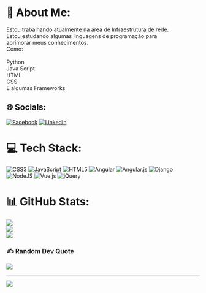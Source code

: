 # 💫 About Me:
Estou trabalhando atualmente na área de Infraestrutura de rede.<br>Estou estudando algumas linguagens de programação para<br>aprimorar meus conhecimentos.<br>Como:<br><br>Python<br>Java Script<br>HTML<br>CSS<br>E algumas Frameworks


## 🌐 Socials:
[![Facebook](https://img.shields.io/badge/Facebook-%231877F2.svg?logo=Facebook&logoColor=white)](https://facebook.com/https://www.facebook.com/Luke.Skywalker.Ramirez?mibextid=ZbWKwl) [![LinkedIn](https://img.shields.io/badge/LinkedIn-%230077B5.svg?logo=linkedin&logoColor=white)](https://linkedin.com/in/linkedin.com/in/luke-skywalker-ramirez) 

# 💻 Tech Stack:
![CSS3](https://img.shields.io/badge/css3-%231572B6.svg?style=for-the-badge&logo=css3&logoColor=white) ![JavaScript](https://img.shields.io/badge/javascript-%23323330.svg?style=for-the-badge&logo=javascript&logoColor=%23F7DF1E) ![HTML5](https://img.shields.io/badge/html5-%23E34F26.svg?style=for-the-badge&logo=html5&logoColor=white) ![Angular](https://img.shields.io/badge/angular-%23DD0031.svg?style=for-the-badge&logo=angular&logoColor=white) ![Angular.js](https://img.shields.io/badge/angular.js-%23E23237.svg?style=for-the-badge&logo=angularjs&logoColor=white) ![Django](https://img.shields.io/badge/django-%23092E20.svg?style=for-the-badge&logo=django&logoColor=white) ![NodeJS](https://img.shields.io/badge/node.js-6DA55F?style=for-the-badge&logo=node.js&logoColor=white) ![Vue.js](https://img.shields.io/badge/vue.js-%2335495e.svg?style=for-the-badge&logo=vuedotjs&logoColor=%234FC08D) ![jQuery](https://img.shields.io/badge/jquery-%230769AD.svg?style=for-the-badge&logo=jquery&logoColor=white)
# 📊 GitHub Stats:
![](https://github-readme-stats.vercel.app/api?username=LukeSkywalker31&theme=material-palenight&hide_border=false&include_all_commits=true&count_private=false)<br/>
![](https://github-readme-streak-stats.herokuapp.com/?user=LukeSkywalker31&theme=material-palenight&hide_border=false)<br/>
![](https://github-readme-stats.vercel.app/api/top-langs/?username=LukeSkywalker31&theme=material-palenight&hide_border=false&include_all_commits=true&count_private=false&layout=compact)

### ✍️ Random Dev Quote
![](https://quotes-github-readme.vercel.app/api?type=horizontal&theme=tokyonight)

---
[![](https://visitcount.itsvg.in/api?id=LukeSkywalker31&icon=1&color=11)](https://visitcount.itsvg.in)

<!-- Proudly created with GPRM ( https://gprm.itsvg.in ) -->
